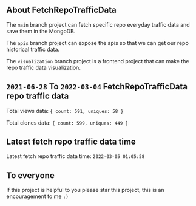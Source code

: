## About FetchRepoTrafficData

The `main` branch project can fetch specific repo everyday traffic data and save them in the MongoDB.

The `apis` branch project can expose the apis so that we can get our repo historical traffic data.

The `visualization` branch project is a frontend project that can make the repo traffic data visualization.

## `2021-06-28` To `2022-03-04` FetchRepoTrafficData repo traffic data

Total views data: `{ count: 591, uniques: 58 }`

Total clones data: `{ count: 599, uniques: 449 }`

## Latest fetch repo traffic data time

Latest fetch repo traffic data time: `2022-03-05 01:05:58`

## To everyone

If this project is helpful to you please star this project, this is an encouragement to me `:)`



